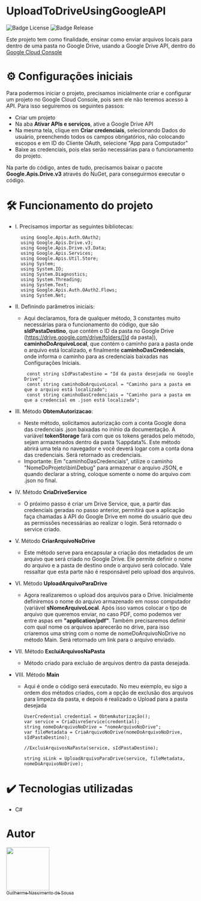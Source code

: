 # UploadToDriveUsingGoogleAPI
![Badge License](https://img.shields.io/badge/license-MIT-green)
![Badge Release](https://img.shields.io/badge/release-October-yellow)

Este projeto tem como finalidade, ensinar como enviar arquivos locais para dentro de uma pasta no Google Drive, usando a Google Drive API, dentro do <a href="https://console.cloud.google.com/">Google Cloud Console</a>

# ⚙️ Configurações iniciais
Para podermos iniciar o projeto, precisamos inicialmente criar e configurar um projeto no Google Cloud Console, pois sem ele não teremos acesso à API. Para isso seguiremos os seguintes passos:
* Criar um projeto
* Na aba <b>Ativar APIs e serviços</b>, ative a Google Drive API
* Na mesma tela, clique em <b>Criar credenciais</b>, selecionando Dados do usuário, preenchendo todos os campos obrigatórios, não colocando escopos e em ID do Cliente OAuth, selecione "App para Computador"
* Baixe as credenciais, pois elas serão necessárias para o funcionamento do projeto.

Na parte do código, antes de tudo, precisamos baixar o pacote <b>Google.Apis.Drive.v3</b> através do NuGet, para conseguirmos executar o código.

# 🛠️ Funcionamento do projeto
* I. Precisamos importar as seguintes bibliotecas:
  
        using Google.Apis.Auth.OAuth2;
        using Google.Apis.Drive.v3;
        using Google.Apis.Drive.v3.Data;
        using Google.Apis.Services;
        using Google.Apis.Util.Store;
        using System;
        using System.IO;
        using System.Diagnostics;
        using System.Threading;
        using System.Text;
        using Google.Apis.Auth.OAuth2.Flows;
        using System.Net;
  
* II. Definindo parâmetros iniciais:
  * Aqui declaramos, fora de qualquer método, 3 constantes muito necessárias para o funcionamento do código, que são <b>sIdPastaDestino</b>, que contém o ID da pasta no Google Drive (https://drive.google.com/drive/folders/[Id da pasta]), <b>caminhoDoArquivoLocal</b>, que contém o caminho para a pasta onde o arquivo está localizado, e finalmente <b>caminhoDasCredenciais</b>, onde informa o caminho para as credenciais baixadas nas Configurações Iniciais.
    
         const string sIdPastaDestino = "Id da pasta desejada no Google Drive";
         const string caminhoDoArquivoLocal = "Caminho para a pasta em que o arquivo está localizado";
         const string caminhoDasCredenciais = "Caminho para a pasta em que a credencial em .json está localizada";

* III. Método <b>ObtemAutorizacao</b>:
  
  * Neste método, solicitamos autorização com a conta Google dona das credenciais .json baixadas no inínio da documentação. A variável <b>tokenStorage</b> fará com que os tokens gerados pelo método, sejam armazenados dentro da pasta %appdata%. Este método abrirá uma tela no navegador e você deverá logar com a conta dona das credenciais. Será retornado as credenciais.
  * Importante: Em "caminhoDasCredenciais", utilize o caminho "NomeDoProjeto\bin\Debug" para armazenar o arquivo JSON, e quando declarar a string, coloque somente o nome do arquivo com .json no final.

* IV. Método <b>CriaDriveService</b>

  * O próximo passo é criar um Drive Service, que, a partir das credenciais geradas no passo anterior, permitirá que a aplicação faça chamadas à API do Google Drive em nome do usuário que deu as permissões necessárias ao realizar o login. Será retornado o service criado.

* V. Método <b>CriarArquivoNoDrive</b>

  * Este método serve para encapsular a criação dos metadados de um arquivo que será criado no Google Drive. Ele permite definir o nome do arquivo e a pasta de destino onde o arquivo será colocado. Vale ressaltar que esta parte não é responsável pelo upload dos arquivos.
 
* VI. Método <b>UploadArquivoParaDrive</b>

  * Agora realizaremos o upload dos arquivos para o Drive. Inicialmente definiremos o nome do arquivo armazenado em nosso computador (variável <b>sNomeArquivoLocal</b>. Após isso vamos colocar o tipo de arquivo que queremos enviar, no caso PDF, como podemos ver entre aspas em <b>"application/pdf"</b>. Também precisaremos definir com qual nome os arquivos aparecerão no drive, para isso criaremos uma string com o nome de nomeDoArquivoNoDrive no método Main. Será retornado um link para o arquivo enviado.

* VII. Método <b>ExcluiArquivosNaPasta</b>

  * Método criado para excluão de arquivos dentro da pasta desejada.

* VIII. Método <b>Main</b>

  * Aqui é onde o código será executado. No meu exemplo, eu sigo a ordem dos métodos criados, com a opção de exclusão dos arquivos para limpeza da pasta, e depois é realizado o Upload para a pasta desejada

        UserCredential credential = ObtemAutorização();
        var service = CriaDivreService(credential);
        string nomeDoArquivoNoDrive = "nomeArquivoNoDrive";
        var fileMetadata = CriaArquivoNoDrive(nomeDoArquivoNoDrive, sIdPastaDestino);
    
        //ExcluiArquivosNaPasta(service, sIdPastaDestino);
    
        string sLink = UploadArquivoParaDrive(service, fileMetadata, nomeDoArquivoNoDrive);

# ✔️ Tecnologias utilizadas
* C#

# Autor
[<img loading="lazy" src="https://avatars.githubusercontent.com/u/98130340?v=4" width=115><br><sub>Guilherme Nascimento de Sousa</sub>](https://github.com/GuilhermeNSousa)
